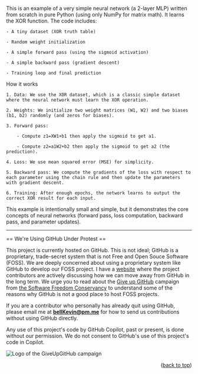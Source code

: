 <a name="readme-top"></a>

# 
This is an example of a very simple neural network (a 2-layer MLP) written from scratch in pure Python (using only NumPy for matrix math). It learns the XOR function. The code includes:

    - A tiny dataset (XOR truth table)
    
    - Random weight initialization
    
    - A simple forward pass (using the sigmoid activation)
    
    - A simple backward pass (gradient descent)
    
    - Training loop and final prediction

  How it works

    1. Data: We use the XOR dataset, which is a classic simple dataset where the neural network must learn the XOR operation.
    
    2. Weights: We initialize two weight matrices (W1, W2) and two biases (b1, b2) randomly (and zeros for biases).
    
    3. Forward pass:
    
        - Compute z1=XW1+b1 then apply the sigmoid to get a1​.
        
        - Compute z2=a1W2+b2 then apply the sigmoid to get a2 (the prediction).
        
    4. Loss: We use mean squared error (MSE) for simplicity.
    
    5. Backward pass: We compute the gradients of the loss with respect to each parameter using the chain rule and then update the parameters with gradient descent.
    
    6. Training: After enough epochs, the network learns to output the correct XOR result for each input.

This example is intentionally small and simple, but it demonstrates the core concepts of neural networks (forward pass, loss computation, backward pass, and parameter updates).

--------------------------------------------------------------------------------------------------------------------------
== We're Using GitHub Under Protest ==

This project is currently hosted on GitHub.  This is not ideal; GitHub is a
proprietary, trade-secret system that is not Free and Open Souce Software
(FOSS).  We are deeply concerned about using a proprietary system like GitHub
to develop our FOSS project. I have a [website](https://bellKevin.me) where the
project contributors are actively discussing how we can move away from GitHub
in the long term.  We urge you to read about the [Give up GitHub](https://GiveUpGitHub.org) campaign 
from [the Software Freedom Conservancy](https://sfconservancy.org) to understand some of the reasons why GitHub is not 
a good place to host FOSS projects.

If you are a contributor who personally has already quit using GitHub, please
email me at **bellKevin@pm.me** for how to send us contributions without
using GitHub directly.

Any use of this project's code by GitHub Copilot, past or present, is done
without our permission.  We do not consent to GitHub's use of this project's
code in Copilot.

![Logo of the GiveUpGitHub campaign](https://sfconservancy.org/img/GiveUpGitHub.png)

<p align="right">(<a href="#readme-top">back to top</a>)</p>
